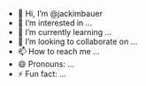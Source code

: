 - 👋 Hi, I’m @jackimbauer
- 👀 I’m interested in ...
- 🌱 I’m currently learning ...
- 💞️ I’m looking to collaborate on ...
- 📫 How to reach me ...
- 😄 Pronouns: ...
- ⚡ Fun fact: ...

<!---
jackimbauer/jackimbauer is a ✨ special ✨ repository because its `README.md` (this file) appears on your GitHub profile.
You can click the Preview link to take a look at your changes.
--->
